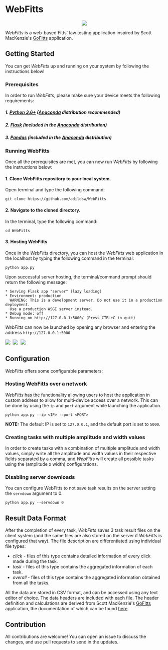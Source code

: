 # WebFitts

<p align="center">
  <img src="https://github.com/adildsw/WebFitt/blob/main/assets/banner_alt_zoomed.png" />
</p>

_WebFitts_ is a web-based Fitts' law testing application inspired by Scott MacKenzie's [GoFitts](http://www.yorku.ca/mack/FittsLawSoftware/) application.

## Getting Started
You can get _WebFitts_ up and running on your system by following the instructions below!

### Prerequisites
In order to run _WebFitts_, please make sure your device meets the following requirements:

##### 1. **[Python 3.6+](https://www.python.org/downloads/)** ([Anaconda](https://www.anaconda.com/products/individual) distribution recommended)
##### 2. **[Flask](https://pypi.org/project/Flask/)** (included in the [Anaconda](https://www.anaconda.com/products/individual) distribution)
##### 3. **[Pandas](https://pypi.org/project/pandas/)** (included in the [Anaconda](https://www.anaconda.com/products/individual) distribution)

### Running WebFitts
Once all the prerequisites are met, you can now run _WebFitts_ by following the instructions below:

#### 1. Clone WebFitts repository to your local system.
Open terminal and type the following command:
```
git clone https://github.com/adildsw/WebFitts
```

#### 2. Navigate to the cloned directory.
In the terminal, type the following command:
```
cd WebFitts
```

#### 3. Hosting WebFitts
Once in the _WebFitts_ directory, you can host the _WebFitts_ web application in the localhost by typing the following command in the terminal:
```
python app.py
```
Upon successful server hosting, the terminal/command prompt should return the following message:
```
* Serving Flask app "server" (lazy loading)
* Environment: production
  WARNING: This is a development server. Do not use it in a production deployment.
  Use a production WSGI server instead.
* Debug mode: off
* Running on http://127.0.0.1:5000/ (Press CTRL+C to quit)
```
_WebFitts_ can now be launched by opening any browser and entering the address `http://127.0.0.1:5000`

<kbd align="center">
  <img src="https://github.com/adildsw/WebFitt/blob/main/assets/screenshot_main.jpeg" />
</kbd>
<kbd align="center">
  <img src="https://github.com/adildsw/WebFitt/blob/main/assets/screenshot_task.jpeg" />
</kbd>

<kbd align="center">
  <img src="https://github.com/adildsw/WebFitt/blob/main/assets/screenshot_result.jpeg" />
</kbd>

## Configuration
_WebFitts_ offers some configurable parameters:

### Hosting WebFitts over a network
_WebFitts_ has the functionality allowing users to host the application in custom address to allow for multi-device access over a network. This can be done by using the `ip` and `port` argument while launching the application.
```
python app.py --ip <IP> --port <PORT>
```
**NOTE:** The default IP is set to `127.0.0.1`, and the default port is set to `5000`.

### Creating tasks with multiple amplitude and width values
In order to create tasks with a combination of multiple amplitude and width values, simply write all the amplitude and width values in their respective fields separated by a comma, and _WebFitts_ will create all possible tasks using the (amplitude x width) configurations.

### Disabling server downloads
You can configure WebFitts to not save task results on the server setting the `servdown` argument to 0.
```
python app.py --servdown 0
```
## Result Data Format
After the completion of every task, _WebFitts_ saves 3 task result files on the client system (and the same files are also stored on the server if _WebFitts_ is configured that way). The file description are differentiated using individual file types:
* _click_ - files of this type contains detailed information of every click made during the task.
* _task_ - files of this type contains the aggregated information of each task.
* _overall_ - files of this type contains the aggregated information obtained from all the tasks.

All the data are stored in CSV format, and can be accessed using any text editor of choice. The data headers are included with each file. The header definition and calculations are derived from Scott MacKenzie's [GoFitts](http://www.yorku.ca/mack/FittsLawSoftware/) application, the documentation of which can be found [here](http://www.yorku.ca/mack/FittsLawSoftware/doc/index.html?GoFitts.html). 

## Contribution
All contributions are welcome! You can open an issue to discuss the changes, and use pull requests to send in the updates.
